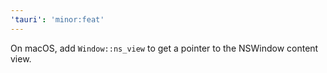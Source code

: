 ```yaml
---
'tauri': 'minor:feat'
---
```


On macOS, add `Window::ns_view` to get a pointer to the NSWindow content view.
